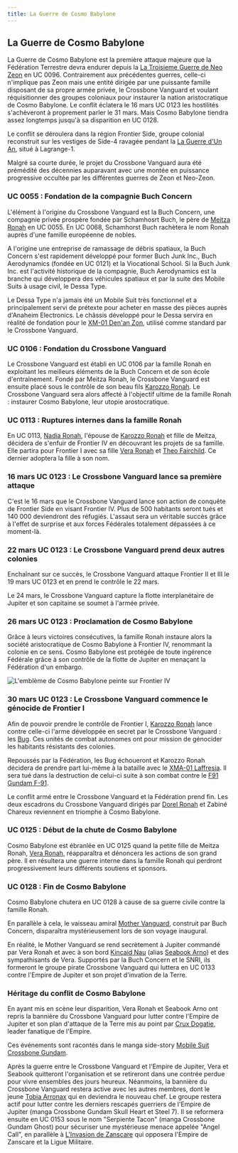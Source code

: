 ```yaml
---
title: La Guerre de Cosmo Babylone
---
```


La Guerre de Cosmo Babylone
---------------------------




La Guerre de Cosmo Babylone est la première attaque majeure que la Fédération Terrestre devra endurer depuis la [La Troisieme Guerre de Neo Zeon](uc/gundam-unicorn/troisieme-guerre-neo-zeon.html) en UC 0096. Contrairement aux précédentes guerres, celle-ci n'implique pas Zeon mais une entité dirigée par une puissante famille disposant de sa propre armée privée, le Crossbone Vanguard et voulant réquisitionner des groupes coloniaux pour instaurer la nation aristocratique de Cosmo Babylone. Le conflit éclatera le 16 mars UC 0123 les hostilités s'achèveront à proprement parler le 31 mars. Mais Cosmo Babylone tiendra assez longtemps jusqu'à sa disparition en UC 0128.


Le conflit se déroulera dans la région Frontier Side, groupe colonial reconstruit sur les vestiges de Side-4 ravagée pendant la [La Guerre d'Un An](uc/mobile-suit-gundam/la-guerre-dun-an.html), situé à Lagrange-1.


Malgré sa courte durée, le projet du Crossbone Vanguard aura été prémédité des décennies auparavant avec une montée en puissance progressive occultée par les différentes guerres de Zeon et Neo-Zeon. 


### UC 0055 : Fondation de la compagnie Buch Concern


L'élément à l'origine du Crossbone Vanguard est la Buch Concern, une compagnie privée prospère fondée par Schamhosrt Buch, le père de [Meitza Ronah](uc/gundam-f-91/meitza-ronah.html) en UC 0055. En UC 0068, Schamhorst Buch rachètera le nom Ronah auprès d'une famille européenne de nobles.


A l'origine une entreprise de ramassage de débris spatiaux, la Buch Concern s'est rapidement développé pour former Buch Junk Inc., Buch Aerodynamics (fondée en UC 0121) et la Viocational School. Si la Buch Junk Inc. est l'activité historique de la compagnie, Buch Aerodynamics est la branche qui développera des véhicules spatiaux et par la suite des Mobile Suits à usage civil, le Dessa Type. 


Le Dessa Type n'a jamais été un Mobile Suit très fonctionnel et a principalement servi de prétexte pour acheter en masse des pièces auprès d'Anaheim Electronics. Le châssis développé pour le Dessa servira en réalité de fondation pour le [XM-01 Den'an Zon](uc/gundam-f-91/xm-01-denan-zon-.html), utilisé comme standard par le Crossbone Vanguard. 


### UC 0106 : Fondation du Crossbone Vanguard


Le Crossbone Vanguard est établi en UC 0106 par la famille Ronah en exploitant les meilleurs éléments de la Buch Concern et de son école d'entraînement. Fondé par Meitza Ronah, le Crossbone Vanguard est ensuite placé sous le contrôle de son beau fils [Karozzo Ronah](uc/gundam-f-91/karozzo-ronah.html). Le Crossbone Vanguard sera alors affecté à l'objectif ultime de la famille Ronah : instaurer Cosmo Babylone, leur utopie arostocratique. 





### UC 0113 : Ruptures internes dans la famille Ronah


En UC 0113, [Nadia Ronah](uc/gundam-f-91/nadia-ronah.html), l'épouse de [Karozzo Ronah](uc/gundam-f-91/karozzo-ronah.html) et fille de Meitza, décidera de s'enfuir de Frontier IV en découvrant les projets de sa famille. Elle partira pour Frontier I avec sa fille [Vera Ronah](uc/gundam-f-91/cecily-fairchild.html) et [Theo Fairchild](uc/gundam-f-91/theo-fairchild.html). Ce dernier adoptera la fille à son nom. 


### 16 mars UC 0123 : Le Crossbone Vanguard lance sa première attaque


C'est le 16 mars que le Crossbone Vanguard lance son action de conquête de Frontier Side en visant Frontier IV. Plus de 500 habitants seront tués et 140 000 deviendront des réfugiés. L'assaut sera un véritable succès grâce à l'effet de surprise et aux forces Fédérales totalement dépassées à ce moment-là. 


### 22 mars UC 0123 : Le Crossbone Vanguard prend deux autres colonies


Enchaînant sur ce succès, le Crossbone Vanguard attaque Frontier II et III le 19 mars UC 0123 et en prend le contrôle le 22 mars. 


Le 24 mars, le Crossbone Vanguard capture la flotte interplanétaire de Jupiter et son capitaine se soumet à l'armée privée. 


### 26 mars UC 0123 : Proclamation de Cosmo Babylone


Grâce à leurs victoires consécutives, la famille Ronah instaure alors la société aristocratique de Cosmo Babylone à Frontier IV, renommant la colonie en ce sens. Cosmo Babylone est protégée de toute ingérence Fédérale grâce à son contrôle de la flotte de Jupiter en menaçant la Fédération d'un embargo.


![L'emblème de Cosmo Babylone peinte sur Frontier IV](/images/mini/images-stories-Encyclopedie-chronologie-_tb_300x121_cosmo-babylone.jpg)


### 30 mars UC 0123 : Le Crossbone Vanguard commence le génocide de Frontier I


Afin de pouvoir prendre le contrôle de Frontier I, [Karozzo Ronah](uc/gundam-f-91/karozzo-ronah.html) lance contre celle-ci l'arme développée en secret par le Crossbone Vanguard : les [Bug](uc/gundam-f-91/bug-.html). Ces unités de combat autonomes ont pour mission de génocider les habitants résistants des colonies. 


Repoussés par la Fédération, les Bug échoueront et Karozzo Ronah décidera de prendre part lui-même à la bataille avec le [XMA-01 Laffresia](uc/gundam-f-91/xma-01-laffresia-.html). Il sera tué dans la destruction de celui-ci suite à son combat contre le [F91 Gundam F-91](uc/gundam-f-91/f91-gundam-f-91.html). 


Le conflit armé entre le Crossbone Vanguard et la Fédération prend fin. Les deux escadrons du Crossbone Vanguard dirigés par [Dorel Ronah](uc/gundam-f-91/dorel-ronah.html) et Zabiné Chareux reviennent en triomphe à Cosmo Babylone. 


### UC 0125 : Début de la chute de Cosmo Babylone


Cosmo Babylone est ébranlée en UC 0125 quand la petite fille de Meitza Ronah, [Vera Ronah](uc/gundam-f-91/cecily-fairchild.html), réapparaîtra et dénoncera les actions de son grand père. Il en résultera une guerre interne dans la famille Ronah qui perdront progressivement leurs différents soutiens et sponsors. 


### UC 0128 : Fin de Cosmo Babylone


Cosmo Babylone chutera en UC 0128 à cause de sa guerre civile contre la famille Ronah. 


En parallèle à cela, le vaisseau amiral [Mother Vanguard](uc/crossbone-gundam/mother-vanguard.html), construit par Buch Concern, disparaîtra mystérieusement lors de son voyage inaugural. 


En réalité, le Mother Vanguard se rend secrètement à Jupiter commandé par Vera Ronah et avec à son bord [Kincaid Nau](uc/crossbone-gundam/kincaid-nau.html) (alias [Seabook Arno](uc/gundam-f-91/seabook-arno.html)) et des sympathisants de Vera. Supportés par la Buch Concern et le SNRI, ils formeront le groupe pirate Crossbone Vanguard qui luttera en UC 0133 contre l'Empire de Jupiter et son projet d'invation de la Terre. 


### Héritage du conflit de Cosmo Babylone


En ayant mis en scène leur disparition, Vera Ronah et Seabook Arno ont repris la bannière du Crossbone Vanguard pour lutter contre l'Empire de Jupiter et son plan d'attaque de la Terre mis au point par [Crux Dogatie](uc/crossbone-gundam/crux-dogatie.html), leader fanatique de l'Empire. 


Ces événements sont racontés dans le manga side-story [Mobile Suit Crossbone Gundam](uc/crossbone-gundam/mobile-suit-crossbone-gundam.html). 


Après la guerre entre le Crossbone Vanguard et l'Empire de Jupiter, Vera et Seabook quitteront l'organisation et se retireront dans une contrée perdue pour vivre ensembles des jours heureux. Néanmoins, la bannière du Crossbone Vanguard restera active avec les autres membres, dont le jeune [Tobia Arronax](uc/crossbone-gundam/tobia-arronax.html) qui en deviendra le nouveau chef. Le groupe restera actif pour lutter contre les derniers rescapés guerriers de l'Empire de Jupiter (manga Crossbone Gundam Skull Heart et Steel 7). Il se reformera ensuite en UC 0153 sous le nom "Serpiente Tacon" (manga Crossbone Gundam Ghost) pour sécuriser une mystérieuse menace appelée "Angel Call", en parallèle à [L'Invasion de Zanscare](uc/victory-gundam/invasion-zanscare.html) qui opposera l'Empire de Zanscare et la Ligue Militaire. 

